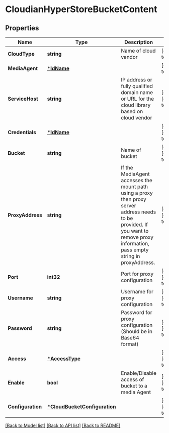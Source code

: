 # CloudianHyperStoreBucketContent

## Properties
Name | Type | Description | Notes
------------ | ------------- | ------------- | -------------
**CloudType** | **string** | Name of cloud vendor | [default to null]
**MediaAgent** | [***IdName**](IdName.md) |  | [default to null]
**ServiceHost** | **string** | IP address or fully qualified domain name or URL for the cloud library based on cloud vendor | [optional] [default to null]
**Credentials** | [***IdName**](IdName.md) |  | [optional] [default to null]
**Bucket** | **string** | Name of bucket | [optional] [default to null]
**ProxyAddress** | **string** | If the MediaAgent accesses the mount path using a proxy then proxy server address needs to be provided. If you want to remove proxy information, pass empty string in proxyAddress. | [optional] [default to null]
**Port** | **int32** | Port for proxy configuration | [optional] [default to null]
**Username** | **string** | Username for proxy configuration | [optional] [default to null]
**Password** | **string** | Password for proxy configuration (Should be in Base64 format) | [optional] [default to null]
**Access** | [***AccessType**](AccessType.md) |  | [optional] [default to null]
**Enable** | **bool** | Enable/Disable access of bucket to a media Agent | [optional] [default to null]
**Configuration** | [***CloudBucketConfiguration**](CloudBucketConfiguration.md) |  | [optional] [default to null]

[[Back to Model list]](../README.md#documentation-for-models) [[Back to API list]](../README.md#documentation-for-api-endpoints) [[Back to README]](../README.md)

